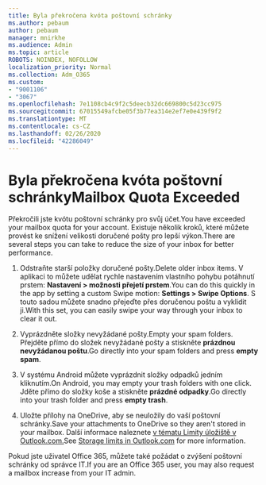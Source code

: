 ```yaml
---
title: Byla překročena kvóta poštovní schránky
ms.author: pebaum
author: pebaum
manager: mnirkhe
ms.audience: Admin
ms.topic: article
ROBOTS: NOINDEX, NOFOLLOW
localization_priority: Normal
ms.collection: Adm_O365
ms.custom:
- "9001106"
- "3067"
ms.openlocfilehash: 7e1108cb4c9f2c5deecb32dc669800c5d23cc975
ms.sourcegitcommit: 67015549afcbe05f3b77ea314e2ef7e0e439f9f2
ms.translationtype: MT
ms.contentlocale: cs-CZ
ms.lasthandoff: 02/26/2020
ms.locfileid: "42286049"
---
```

# <a name="mailbox-quota-exceeded"></a><span data-ttu-id="12287-102">Byla překročena kvóta poštovní schránky</span><span class="sxs-lookup"><span data-stu-id="12287-102">Mailbox Quota Exceeded</span></span>

<span data-ttu-id="12287-103">Překročili jste kvótu poštovní schránky pro svůj účet.</span><span class="sxs-lookup"><span data-stu-id="12287-103">You have exceeded your mailbox quota for your account.</span></span> <span data-ttu-id="12287-104">Existuje několik kroků, které můžete provést ke snížení velikosti doručené pošty pro lepší výkon.</span><span class="sxs-lookup"><span data-stu-id="12287-104">There are several steps you can take to reduce the size of your inbox for better performance.</span></span>

1. <span data-ttu-id="12287-105">Odstraňte starší položky doručené pošty.</span><span class="sxs-lookup"><span data-stu-id="12287-105">Delete older inbox items.</span></span> <span data-ttu-id="12287-106">V aplikaci to můžete udělat rychle nastavením vlastního pohybu potáhnutí prstem: **Nastavení > možnosti přejetí prstem**.</span><span class="sxs-lookup"><span data-stu-id="12287-106">You can do this quickly in the app by setting a custom Swipe motion: **Settings > Swipe Options**.</span></span> <span data-ttu-id="12287-107">S touto sadou můžete snadno přejeďte přes doručenou poštu a vyklidit ji.</span><span class="sxs-lookup"><span data-stu-id="12287-107">With this set, you can easily swipe your way through your inbox to clear it out.</span></span>

2. <span data-ttu-id="12287-108">Vyprázdněte složky nevyžádané pošty.</span><span class="sxs-lookup"><span data-stu-id="12287-108">Empty your spam folders.</span></span> <span data-ttu-id="12287-109">Přejděte přímo do složek nevyžádané pošty a stiskněte **prázdnou nevyžádanou poštu**.</span><span class="sxs-lookup"><span data-stu-id="12287-109">Go directly into your spam folders and press **empty spam**.</span></span>

3. <span data-ttu-id="12287-110">V systému Android můžete vyprázdnit složky odpadků jedním kliknutím.</span><span class="sxs-lookup"><span data-stu-id="12287-110">On Android, you may empty your trash folders with one click.</span></span> <span data-ttu-id="12287-111">Jděte přímo do složky koše a stiskněte **prázdné odpadky**.</span><span class="sxs-lookup"><span data-stu-id="12287-111">Go directly into your trash folder and press **empty trash**.</span></span> 

4. <span data-ttu-id="12287-112">Uložte přílohy na OneDrive, aby se neuložily do vaší poštovní schránky.</span><span class="sxs-lookup"><span data-stu-id="12287-112">Save your attachments to OneDrive so they aren't stored in your mailbox.</span></span> <span data-ttu-id="12287-113">Další informace naleznete [v tématu Limity úložiště v Outlook.com.](https://support.office.com/article/storage-limits-in-outlook-com-7ac99134-69e5-4619-ac0b-2d313bba5e9e)</span><span class="sxs-lookup"><span data-stu-id="12287-113">See [Storage limits in Outlook.com](https://support.office.com/article/storage-limits-in-outlook-com-7ac99134-69e5-4619-ac0b-2d313bba5e9e) for more information.</span></span> 

<span data-ttu-id="12287-114">Pokud jste uživatel Office 365, můžete také požádat o zvýšení poštovní schránky od správce IT.</span><span class="sxs-lookup"><span data-stu-id="12287-114">If you are an Office 365 user, you may also request a mailbox increase from your IT admin.</span></span>